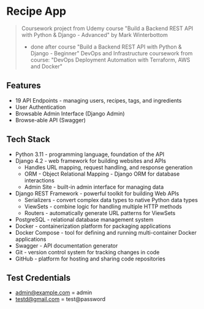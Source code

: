 # Recipe App

> Coursework project from Udemy course "Build a Backend REST API with Python & Django - Advanced" by Mark Winterbottom
>    - done after course "Build a Backend REST API with Python & Django - Beginner"
> DevOps and Infrastructure coursework from course: "DevOps Deployment Automation with Terraform, AWS and Docker"

## Features
- 19 API Endpoints - managing users, recipes, tags, and ingredients
- User Authentication
- Browsable Admin Interface (Django Admin)
- Browse-able API (Swagger)

## Tech Stack
- Python 3.11 - programming language, foundation of the API
- Django 4.2 - web framework for building websites and APIs
  - Handles URL mapping, request handling, and response generation
  - ORM - Object Relational Mapping - Django ORM for database interactions
  - Admin Site - built-in admin interface for managing data
- Django REST Framework - powerful toolkit for building Web APIs
  - Serializers - convert complex data types to native Python data types
  - ViewSets - combine logic for handling multiple HTTP methods
  - Routers - automatically generate URL patterns for ViewSets
- PostgreSQL - relational database management system
- Docker - containerization platform for packaging applications
- Docker Compose - tool for defining and running multi-container Docker applications
- Swagger - API documentation generator
- Git - version control system for tracking changes in code
- GitHub - platform for hosting and sharing code repositories

## Test Credentials
- admin@example.com = admin
- testd@gmail.com = test@password